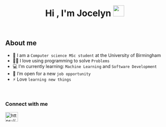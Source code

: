 <h1 align="center">Hi , I'm Jocelyn <img src="https://media.giphy.com/media/hvRJCLFzcasrR4ia7z/giphy.gif" width="35"></h1>



<br>

##  About me
- :school: I am a `Computer science MSc student` at the University of Birmingham
- :technologist: I love using programming to solve `Problems`
- :computer: I’m currently learning: `Machine Learning` and `Software Development`
- :thinking: I’m open for a new `job opportunity`
- ⚡ Love `learning new things`

<br>


<h3 align="left">Connect with me</h3>
<p align="left">
<a href="https://www.linkedin.com/in/jocelyn-yuan/" target="blank_"><img align="center" src="https://raw.githubusercontent.com/rahuldkjain/github-profile-readme-generator/master/src/images/icons/Social/linked-in-alt.svg" alt="https://www.linkedin.com/in/jocelyn-yuan/" height="30" width="40" /></a>
</p>

